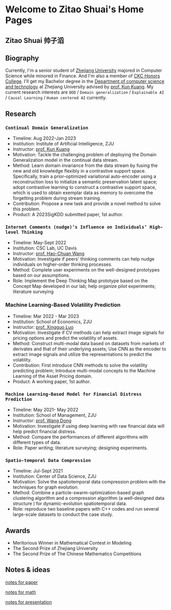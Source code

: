 # Welcome to Zitao Shuai's Home Pages

## Zitao Shuai      帅子滔

## Biography

Currently, I'm a senior student of [Zhejiang University](https://www.zju.edu.cn/english/) majored in Computer Science while minored in Finance. And I'm also a member of [CKC Honors College](http://ckc.zju.edu.cn/ckcen/). I'll get my Bachelor degree in the [Department of computer science and technology](http://www.en.cs.zju.edu.cn/) at Zhejiang University advised by [prof. Kun Kuang](https://kunkuang.github.io/). 
My current research interests are `OOD` / `Domain generalization` / `Explainable AI` / `Causal Learning` / `Human centered AI` currently. 

## Research

### `Continual Domain Generalization`

- Timeline: Aug 2022-Jan 2023
- Institution: Institute of Artificial Intelligence, ZJU
- Instructor: [prof. Kun Kuang](https://kunkuang.github.io/)
-	Motivation: Tackle the challenging problem of deploying the Domain Generalization model in the continual data stream.
-	Method: Learn domain invariance from the data stream by fusing the new and old knowledge flexibly in a contrastive support space. Specifically, train a prior-optimized variational auto-encoder using a reconstruction loss to initialize a semantic preservation latent space; adopt contrastive learning to construct a contrastive support space, which is used to obtain exemplar data as memory to overcome the forgetting problem during stream training.
-	Contribution: Propose a new task and provide a novel method to solve this problem.
-	Product: A 2023SigKDD submitted paper, 1st author.

### `Internet Comments (nudge)’s Influence on Individuals’ High-level Thinking`

- Timeline: May-Sept 2022
- Institution: CSC Lab, UC Davis
- Instructor: [prof. Hao-Chuan Wang](http://www.haochuanwang.info/)
-	Motivation: Investigate if peers' thinking comments can help nudge individuals on higher-order thinking processes.
-	Method: Complete user experiments on the well-designed prototypes based on our assumptions.
-	Role: Implement the Deep Thinking Map prototype based on the Concept Map developed in our lab; help organize pilot experiments; literature surveying


### Machine Learning-Based Volatility Prediction

- Timeline: Mar 2022 - Mar 2023
- Institution: School of Economics, ZJU
- Instructor: [prof. Xingguo Luo](https://person.zju.edu.cn/en/xingguo)
-	Motivation: Investigate if CV methods can help extract image signals for pricing options and predict the volatility of assets.
-	Method: Construct multi-modal data based on datasets from markets of derivates and that of their underlying assets; Use CNN as the encoder to extract image signals and utilize the representations to predict the volatility.
-	Contribution: First introduce CNN methods to solve the volatility predicting problem; Introduce multi-modal concepts to the Machine Learning of the Asset Pricing domain.
-	Product: A working paper, 1st author.


### `Machine Learning-Based Model for Financial Distress Prediction`

- Timeline: May 2021- May 2022
- Institution: School of Management, ZJU
- Instructor: [prof. Wang Dong](https://person.zju.edu.cn/en/dongwang)
-	Motivation: Investigate if using deep learning with raw financial data will help predict financial distress.
-	Method: Compare the performances of different algorithms with different types of data.
-	Role: Paper writing; literature surveying; designing experiments.
 

### `Spatio-temporal Data Compression`

- Timeline: Jul-Sept 2021
- Institution: Center of Data Science, ZJU
-	Motivation: Solve the spatiotemporal data compression problem with the techniques for graph evolution.
-	Method: Combine a particle-swarm-optimization-based graph clustering algorithm and a compression algorithm (a well-designed data structure ) for dynamic-evolution spatiotemporal data.
-	Role: reproduce two baseline papers with C++ codes and run several large-scale datasets to conduct the case study.


## Awards

- Meritorious Winner in Mathematical Contest in Modeling
- The Second Prize of Zhejiang University
- The Second Prize of The Chinese Mathematics Competitions 

## Notes & ideas

[notes for paper](https://zitao-shuai.github.io/notes/paper)

[notes for math](https://zitao-shuai.github.io/notes/math)

[notes for presentation](https://zitao-shuai.github.io/notes/pre)

